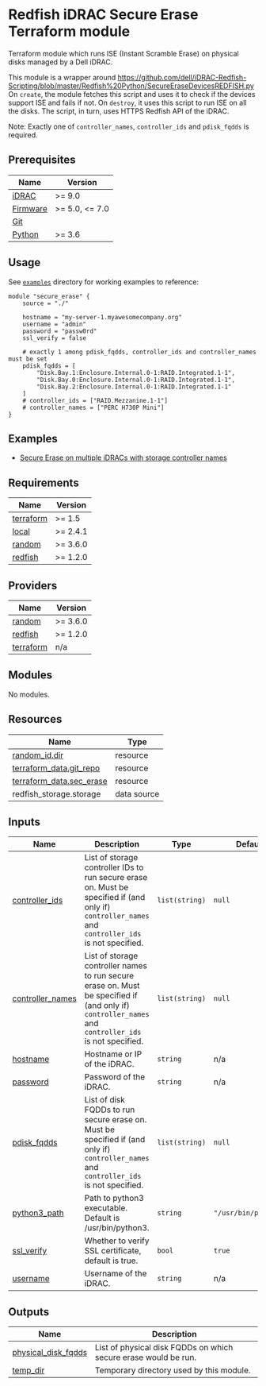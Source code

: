 <!--
Copyright (c) 2024 Dell Inc., or its subsidiaries. All Rights Reserved.

Licensed under the Mozilla Public License Version 2.0 (the "License");
you may not use this file except in compliance with the License.
You may obtain a copy of the License at

    http://mozilla.org/MPL/2.0/


Unless required by applicable law or agreed to in writing, software
distributed under the License is distributed on an "AS IS" BASIS,
WITHOUT WARRANTIES OR CONDITIONS OF ANY KIND, either express or implied.
See the License for the specific language governing permissions and
limitations under the License.
-->

# Redfish iDRAC Secure Erase Terraform module

Terraform module which runs ISE (Instant Scramble Erase) on physical disks managed by a Dell iDRAC.

This module is a wrapper around https://github.com/dell/iDRAC-Redfish-Scripting/blob/master/Redfish%20Python/SecureEraseDevicesREDFISH.py
On `create`, the module fetches this script and uses it to check if the devices support ISE and fails if not.
On `destroy`, it uses this script to run ISE on all the disks.
The script, in turn, uses HTTPS Redfish API of the iDRAC.

Note: Exactly one of `controller_names`, `controller_ids` and `pdisk_fqdds` is required.

## Prerequisites

| Name | Version |
|------|---------|
| <a name="requirement_idrac"></a> [iDRAC](#requirement\_idrac) | >= 9.0 |
| <a name="requirement_idrac_firmware"></a> [Firmware](#requirement\_idrac_firmware) | >= 5.0, <= 7.0 |
| <a name="requirement_git"></a> [Git](#requirement\_git) |  |
| <a name="requirement_python"></a> [Python](#requirement\_python) | >= 3.6 |

## Usage

See [`examples`](../../examples) directory for working examples to reference:

```hcl
module "secure_erase" {
    source = "./"

    hostname = "my-server-1.myawesomecompany.org"
    username = "admin"
    password = "passw0rd"
    ssl_verify = false

    # exactly 1 among pdisk_fqdds, controller_ids and controller_names must be set
    pdisk_fqdds = [
        "Disk.Bay.1:Enclosure.Internal.0-1:RAID.Integrated.1-1",
        "Disk.Bay.0:Enclosure.Internal.0-1:RAID.Integrated.1-1",
        "Disk.Bay.2:Enclosure.Internal.0-1:RAID.Integrated.1-1"
    ]
    # controller_ids = ["RAID.Mezzanine.1-1"]
    # controller_names = ["PERC H730P Mini"]
}

```

## Examples

- [Secure Erase on multiple iDRACs with storage controller names](../../examples/secure-erase)

<!-- BEGIN_TF_DOCS -->
## Requirements

| Name | Version |
|------|---------|
| <a name="requirement_terraform"></a> [terraform](#requirement\_terraform) | >= 1.5 |
| <a name="requirement_local"></a> [local](#requirement\_local) | >= 2.4.1 |
| <a name="requirement_random"></a> [random](#requirement\_random) | >= 3.6.0 |
| <a name="requirement_redfish"></a> [redfish](#requirement\_redfish) | >= 1.2.0 |

## Providers

| Name | Version |
|------|---------|
| <a name="provider_random"></a> [random](#provider\_random) | >= 3.6.0 |
| <a name="provider_redfish"></a> [redfish](#provider\_redfish) | >= 1.2.0 |
| <a name="provider_terraform"></a> [terraform](#provider\_terraform) | n/a |

## Modules

No modules.

## Resources

| Name | Type |
|------|------|
| [random_id.dir](https://registry.terraform.io/providers/hashicorp/random/latest/docs/resources/id) | resource |
| [terraform_data.git_repo](https://registry.terraform.io/providers/hashicorp/terraform/latest/docs/resources/data) | resource |
| [terraform_data.sec_erase](https://registry.terraform.io/providers/hashicorp/terraform/latest/docs/resources/data) | resource |
| redfish_storage.storage | data source |

## Inputs

| Name | Description | Type | Default | Required |
|------|-------------|------|---------|:--------:|
| <a name="input_controller_ids"></a> [controller\_ids](#input\_controller\_ids) | List of storage controller IDs to run secure erase on. Must be specified if (and only if) `controller_names` and `controller_ids` is not specified. | `list(string)` | `null` | no |
| <a name="input_controller_names"></a> [controller\_names](#input\_controller\_names) | List of storage controller names to run secure erase on. Must be specified if (and only if) `controller_names` and `controller_ids` is not specified. | `list(string)` | `null` | no |
| <a name="input_hostname"></a> [hostname](#input\_hostname) | Hostname or IP of the iDRAC. | `string` | n/a | yes |
| <a name="input_password"></a> [password](#input\_password) | Password of the iDRAC. | `string` | n/a | yes |
| <a name="input_pdisk_fqdds"></a> [pdisk\_fqdds](#input\_pdisk\_fqdds) | List of disk FQDDs to run secure erase on. Must be specified if (and only if) `controller_names` and `controller_ids` is not specified. | `list(string)` | `null` | no |
| <a name="input_python3_path"></a> [python3\_path](#input\_python3\_path) | Path to python3 executable. Default is /usr/bin/python3. | `string` | `"/usr/bin/python3"` | no |
| <a name="input_ssl_verify"></a> [ssl\_verify](#input\_ssl\_verify) | Whether to verify SSL certificate, default is true. | `bool` | `true` | no |
| <a name="input_username"></a> [username](#input\_username) | Username of the iDRAC. | `string` | n/a | yes |

## Outputs

| Name | Description |
|------|-------------|
| <a name="output_physical_disk_fqdds"></a> [physical\_disk\_fqdds](#output\_physical\_disk\_fqdds) | List of physical disk FQDDs on which secure erase would be run. |
| <a name="output_temp_dir"></a> [temp\_dir](#output\_temp\_dir) | Temporary directory used by this module. |
<!-- END_TF_DOCS -->